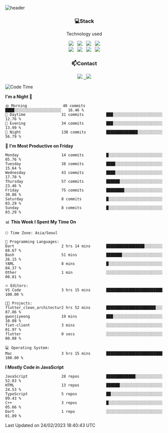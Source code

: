 ![header](https://capsule-render.vercel.app/api?type=waving&color=gradient&height=200&text=Che-ri&fontAlign=70&fontAlignY=40&animation=twinkling)

<h3 align="center">💻Stack</h3>
<p align="center">Technology used</p>
<div align="center"><img src="https://img.shields.io/badge/HTML5-e74c3c?style=flat-square&logo=HTML5&logoColor=white"></img> &nbsp <img src="https://img.shields.io/badge/CSS3-0A84FF?style=flat-square&logo=CSS3&logoColor=white"></img> &nbsp <img src="https://img.shields.io/badge/tailwind%2Dcss-06B6D4?style=flat-square&logo=tailwindcss&logoColor=white"/></a> &nbsp <img src="https://img.shields.io/badge/styled%2Dcomponents-DB7093?style=flat-square&logo=styled%2Dcomponents&logoColor=white"/></a>
<br><img src="https://img.shields.io/badge/JavaScript-FFCD11?style=flat-square&logo=JavaScript&logoColor=white"></img> &nbsp <img src="https://img.shields.io/badge/React-00BCF6?style=flat-square&logo=React&logoColor=white"></img> &nbsp <img src="https://img.shields.io/badge/Redux-764ABC?style=flat-square&logo=Redux&logoColor=white"/> &nbsp <img src="https://img.shields.io/badge/Zustand-582D3E?style=flat-square&logo=Zustand&logoColor=white"/></a></div> 

<h3 align="center">📫Contact</h3>
<div align="center"><a href="https://cheri.tistory.com/"><img src="https://img.shields.io/badge/Cheri-AD29B6?style=flat-square&logo=Tidal&logoColor=white"/></a> <a href="rnjs1135@gmail.com"> &nbsp <img src="https://img.shields.io/badge/Gmail-EA4335?style=flat-square&logo=Gmail&logoColor=white"/></a></div>

<!--START_SECTION:waka-->
![Code Time](http://img.shields.io/badge/Code%20Time-2%2C088%20hrs%2050%20mins-blue)

**I'm a Night 🦉** 

```text
🌞 Morning                40 commits          ████░░░░░░░░░░░░░░░░░░░░░   16.46 % 
🌆 Daytime                31 commits          ███░░░░░░░░░░░░░░░░░░░░░░   12.76 % 
🌃 Evening                34 commits          ███░░░░░░░░░░░░░░░░░░░░░░   13.99 % 
🌙 Night                  138 commits         ██████████████░░░░░░░░░░░   56.79 % 
```
📅 **I'm Most Productive on Friday** 

```text
Monday                   14 commits          █░░░░░░░░░░░░░░░░░░░░░░░░   05.76 % 
Tuesday                  38 commits          ████░░░░░░░░░░░░░░░░░░░░░   15.64 % 
Wednesday                43 commits          ████░░░░░░░░░░░░░░░░░░░░░   17.70 % 
Thursday                 57 commits          ██████░░░░░░░░░░░░░░░░░░░   23.46 % 
Friday                   75 commits          ████████░░░░░░░░░░░░░░░░░   30.86 % 
Saturday                 8 commits           █░░░░░░░░░░░░░░░░░░░░░░░░   03.29 % 
Sunday                   8 commits           █░░░░░░░░░░░░░░░░░░░░░░░░   03.29 % 
```


📊 **This Week I Spent My Time On** 

```text
🕑︎ Time Zone: Asia/Seoul

💬 Programming Languages: 
Dart                     2 hrs 14 mins       █████████████████░░░░░░░░   68.67 % 
Bash                     51 mins             ███████░░░░░░░░░░░░░░░░░░   26.15 % 
YAML                     8 mins              █░░░░░░░░░░░░░░░░░░░░░░░░   04.37 % 
Other                    1 min               ░░░░░░░░░░░░░░░░░░░░░░░░░   00.81 % 

🔥 Editors: 
VS Code                  3 hrs 15 mins       █████████████████████████   100.00 % 

🐱‍💻 Projects: 
flutter_clean_architectur2 hrs 52 mins       ██████████████████████░░░   87.86 % 
gwonjiyeong              19 mins             ███░░░░░░░░░░░░░░░░░░░░░░   10.08 % 
fiet-client              3 mins              ░░░░░░░░░░░░░░░░░░░░░░░░░   01.97 % 
flutter                  0 secs              ░░░░░░░░░░░░░░░░░░░░░░░░░   00.08 % 

💻 Operating System: 
Mac                      3 hrs 15 mins       █████████████████████████   100.00 % 
```

**I Mostly Code in JavaScript** 

```text
JavaScript               28 repos            █████████████░░░░░░░░░░░░   52.83 % 
HTML                     13 repos            ██████░░░░░░░░░░░░░░░░░░░   24.53 % 
TypeScript               5 repos             ██░░░░░░░░░░░░░░░░░░░░░░░   09.43 % 
C++                      3 repos             █░░░░░░░░░░░░░░░░░░░░░░░░   05.66 % 
Dart                     1 repo              ░░░░░░░░░░░░░░░░░░░░░░░░░   01.89 % 
```




 Last Updated on 24/02/2023 18:40:43 UTC
<!--END_SECTION:waka-->
